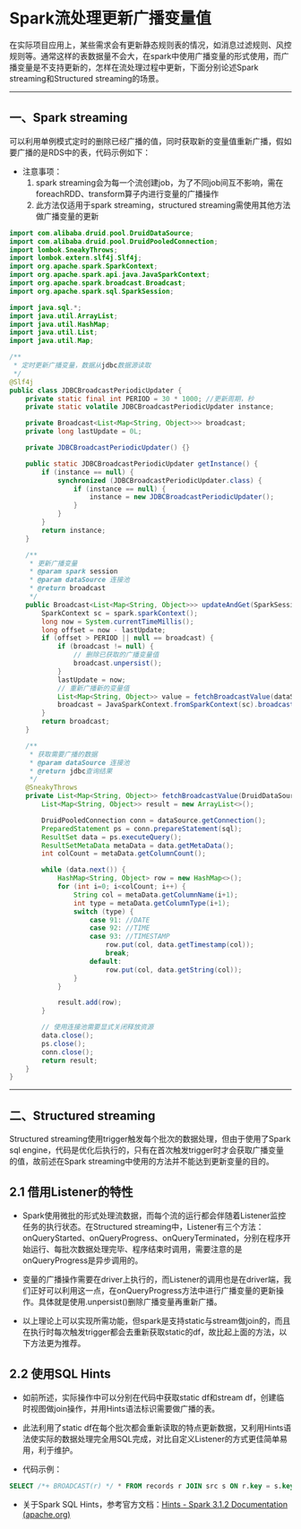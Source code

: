 # Spark流处理更新广播变量值

在实际项目应用上，某些需求会有更新静态规则表的情况，如消息过滤规则、风控规则等。通常这样的表数据量不会大，在spark中使用广播变量的形式使用，而广播变量是不支持更新的，怎样在流处理过程中更新，下面分别论述Spark streaming和Structured streaming的场景。

---

## 一、Spark streaming

可以利用单例模式定时的删除已经广播的值，同时获取新的变量值重新广播，假如要广播的是RDS中的表，代码示例如下：

* 注意事项：
  1. spark streaming会为每一个流创建job，为了不同job间互不影响，需在foreachRDD、transform算子内进行变量的广播操作
  2. 此方法仅适用于spark streaming，structured streaming需使用其他方法做广播变量的更新

```java
import com.alibaba.druid.pool.DruidDataSource;
import com.alibaba.druid.pool.DruidPooledConnection;
import lombok.SneakyThrows;
import lombok.extern.slf4j.Slf4j;
import org.apache.spark.SparkContext;
import org.apache.spark.api.java.JavaSparkContext;
import org.apache.spark.broadcast.Broadcast;
import org.apache.spark.sql.SparkSession;

import java.sql.*;
import java.util.ArrayList;
import java.util.HashMap;
import java.util.List;
import java.util.Map;

/**
 * 定时更新广播变量，数据从jdbc数据源读取
 */
@Slf4j
public class JDBCBroadcastPeriodicUpdater {
    private static final int PERIOD = 30 * 1000; //更新周期，秒
    private static volatile JDBCBroadcastPeriodicUpdater instance;

    private Broadcast<List<Map<String, Object>>> broadcast;
    private long lastUpdate = 0L;

    private JDBCBroadcastPeriodicUpdater() {}

    public static JDBCBroadcastPeriodicUpdater getInstance() {
        if (instance == null) {
            synchronized (JDBCBroadcastPeriodicUpdater.class) {
                if (instance == null) {
                    instance = new JDBCBroadcastPeriodicUpdater();
                }
            }
        }
        return instance;
    }

    /**
     * 更新广播变量
     * @param spark session
     * @param dataSource 连接池
     * @return broadcast
     */
    public Broadcast<List<Map<String, Object>>> updateAndGet(SparkSession spark, DruidDataSource dataSource, String sql) {
        SparkContext sc = spark.sparkContext();
        long now = System.currentTimeMillis();
        long offset = now - lastUpdate;
        if (offset > PERIOD || null == broadcast) {
            if (broadcast != null) {
                // 删除已获取的广播变量值
                broadcast.unpersist();
            }
            lastUpdate = now;
            // 重新广播新的变量值
            List<Map<String, Object>> value = fetchBroadcastValue(dataSource, sql);
            broadcast = JavaSparkContext.fromSparkContext(sc).broadcast(value);
        }
        return broadcast;
    }

    /**
     * 获取需要广播的数据
     * @param dataSource 连接池
     * @return jdbc查询结果
     */
    @SneakyThrows
    private List<Map<String, Object>> fetchBroadcastValue(DruidDataSource dataSource, String sql) {
        List<Map<String, Object>> result = new ArrayList<>();

        DruidPooledConnection conn = dataSource.getConnection();
        PreparedStatement ps = conn.prepareStatement(sql);
        ResultSet data = ps.executeQuery();
        ResultSetMetaData metaData = data.getMetaData();
        int colCount = metaData.getColumnCount();

        while (data.next()) {
            HashMap<String, Object> row = new HashMap<>();
            for (int i=0; i<colCount; i++) {
                String col = metaData.getColumnName(i+1);
                int type = metaData.getColumnType(i+1);
                switch (type) {
                    case 91: //DATE
                    case 92: //TIME
                    case 93: //TIMESTAMP
                        row.put(col, data.getTimestamp(col));
                        break;
                    default:
                        row.put(col, data.getString(col));
                }
            }

            result.add(row);
        }

        // 使用连接池需要显式关闭释放资源
        data.close();
        ps.close();
        conn.close();
        return result;
    }
}

```

---

## 二、Structured streaming

Structured streaming使用trigger触发每个批次的数据处理，但由于使用了Spark sql engine，代码是优化后执行的，只有在首次触发trigger时才会获取广播变量的值，故前述在Spark streaming中使用的方法并不能达到更新变量的目的。

## 2.1 借用Listener的特性

* Spark使用微批的形式处理流数据，而每个流的运行都会伴随着Listener监控任务的执行状态。在Structured streaming中，Listener有三个方法：onQueryStarted、onQueryProgress、onQueryTerminated，分别在程序开始运行、每批次数据处理完毕、程序结束时调用，需要注意的是onQueryProgress是异步调用的。

* 变量的广播操作需要在driver上执行的，而Listener的调用也是在driver端，我们正好可以利用这一点，在onQueryProgress方法中进行广播变量的更新操作。具体就是使用.unpersist()删除广播变量再重新广播。

* 以上理论上可以实现所需功能，但spark是支持static与stream做join的，而且在执行时每次触发trigger都会去重新获取static的df，故比起上面的方法，以下方法更为推荐。

## 2.2 使用SQL Hints

* 如前所述，实际操作中可以分别在代码中获取static df和stream df，创建临时视图做join操作，并用Hints语法标识需要做广播的表。

* 此法利用了static df在每个批次都会重新读取的特点更新数据，又利用Hints语法使实际的数据处理完全用SQL完成，对比自定义Listener的方式更佳简单易用，利于维护。

* 代码示例：

```sql
SELECT /*+ BROADCAST(r) */ * FROM records r JOIN src s ON r.key = s.key
```

* 关于Spark SQL Hints，参考官方文档：[Hints - Spark 3.1.2 Documentation (apache.org)](https://spark.apache.org/docs/3.1.2/sql-ref-syntax-qry-select-hints.html#join-hints)
